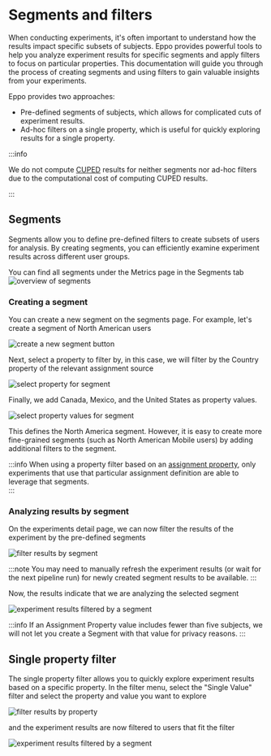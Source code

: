 # Segments and filters

When conducting experiments, it's often important to understand how the results impact specific subsets of subjects.
Eppo provides powerful tools to help you analyze experiment results for specific segments and apply filters to focus on particular properties.
This documentation will guide you through the process of creating segments and using filters to gain valuable insights from your experiments.

Eppo provides two approaches:

- Pre-defined segments of subjects, which allows for complicated cuts of experiment results.
- Ad-hoc filters on a single property, which is useful for quickly exploring results for a single property.

:::info

We do not compute [CUPED](/statistics/cuped) results for neither segments nor ad-hoc filters due to the computational cost of computing CUPED results.

:::

## Segments

Segments allow you to define pre-defined filters to create subsets of users for analysis.
By creating segments, you can efficiently examine experiment results across different user groups.

You can find all segments under the Metrics page in the Segments tab
![overview of segments](/img/experiments/segments/segments_overview.png)

### Creating a segment

You can create a new segment on the segments page. For example, let's create a segment of North American users

![create a new segment button](/img/experiments/segments/create_segment.png)

Next, select a property to filter by, in this case, we will filter by the Country property of the relevant assignment source

![select property for segment](/img/experiments/segments/segment_select_source.png)

Finally, we add Canada, Mexico, and the United States as property values.

![select property values for segment](/img/experiments/segments/segment_add_dimensions.png)

This defines the North America segment. However, it is easy to create more fine-grained segments (such as North American Mobile users) by adding additional filters to the segment.

:::info
When using a property filter based on an [assignment property](/data-management/definitions/properties#assignment-properties), only experiments that use that particular assignment definition are able to leverage that segments.  
:::

### Analyzing results by segment

On the experiments detail page, we can now filter the results of the experiment by the pre-defined segments

![filter results by segment](/img/experiments/segments/filter_by_segment.png)

:::note
You may need to manually refresh the experiment results (or wait for the next pipeline run) for newly created segment results to be available.
:::

Now, the results indicate that we are analyzing the selected segment

![experiment results filtered by a segment](/img/experiments/segments/segment_results.png)

:::info 
If an Assignment Property value includes fewer than five subjects, we will not let you create a Segment with that value for privacy reasons.
:::

## Single property filter

The single property filter allows you to quickly explore experiment results based on a specific property.
In the filter menu, select the "Single Value" filter and select the property and value you want to explore

![filter results by property](/img/experiments/segments/filter_by_dimension.png)

and the experiment results are now filtered to users that fit the filter

![experiment results filtered by a segment](/img/experiments/segments/filter_results.png)

